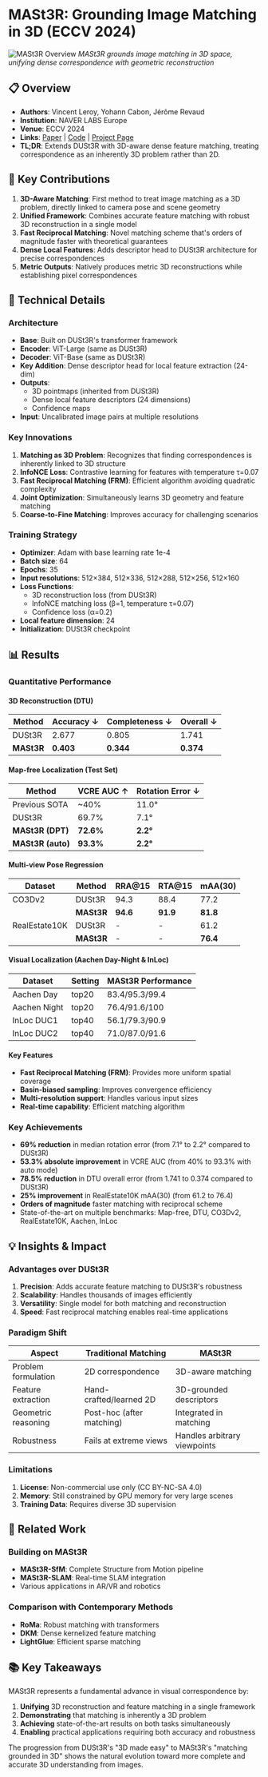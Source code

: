 # MASt3R: Grounding Image Matching in 3D (ECCV 2024)

![MASt3R Overview](https://github.com/naver/mast3r/raw/main/assets/mast3r_archi.jpg)
*MASt3R grounds image matching in 3D space, unifying dense correspondence with geometric reconstruction*

## 📋 Overview
- **Authors**: Vincent Leroy, Yohann Cabon, Jérôme Revaud
- **Institution**: NAVER LABS Europe
- **Venue**: ECCV 2024
- **Links**: [Paper](https://arxiv.org/abs/2406.09756) | [Code](https://github.com/naver/mast3r) | [Project Page](https://dust3r.europe.naverlabs.com/)
- **TL;DR**: Extends DUSt3R with 3D-aware dense feature matching, treating correspondence as an inherently 3D problem rather than 2D.

## 🎯 Key Contributions

1. **3D-Aware Matching**: First method to treat image matching as a 3D problem, directly linked to camera pose and scene geometry
2. **Unified Framework**: Combines accurate feature matching with robust 3D reconstruction in a single model
3. **Fast Reciprocal Matching**: Novel matching scheme that's orders of magnitude faster with theoretical guarantees
4. **Dense Local Features**: Adds descriptor head to DUSt3R architecture for precise correspondences
5. **Metric Outputs**: Natively produces metric 3D reconstructions while establishing pixel correspondences

## 🔧 Technical Details

### Architecture
- **Base**: Built on DUSt3R's transformer framework
- **Encoder**: ViT-Large (same as DUSt3R)
- **Decoder**: ViT-Base (same as DUSt3R)
- **Key Addition**: Dense descriptor head for local feature extraction (24-dim)
- **Outputs**:
  - 3D pointmaps (inherited from DUSt3R)
  - Dense local feature descriptors (24 dimensions)
  - Confidence maps
- **Input**: Uncalibrated image pairs at multiple resolutions

### Key Innovations
1. **Matching as 3D Problem**: Recognizes that finding correspondences is inherently linked to 3D structure
2. **InfoNCE Loss**: Contrastive learning for features with temperature τ=0.07
3. **Fast Reciprocal Matching (FRM)**: Efficient algorithm avoiding quadratic complexity
4. **Joint Optimization**: Simultaneously learns 3D geometry and feature matching
5. **Coarse-to-Fine Matching**: Improves accuracy for challenging scenarios

### Training Strategy
- **Optimizer**: Adam with base learning rate 1e-4
- **Batch size**: 64
- **Epochs**: 35
- **Input resolutions**: 512×384, 512×336, 512×288, 512×256, 512×160
- **Loss Functions**:
  - 3D reconstruction loss (from DUSt3R)
  - InfoNCE matching loss (β=1, temperature τ=0.07)
  - Confidence loss (α=0.2)
- **Local feature dimension**: 24
- **Initialization**: DUSt3R checkpoint

## 📊 Results

### Quantitative Performance

#### 3D Reconstruction (DTU)
| Method | Accuracy ↓ | Completeness ↓ | Overall ↓ |
|--------|------------|----------------|-----------|
| DUSt3R | 2.677 | 0.805 | 1.741 |
| **MASt3R** | **0.403** | **0.344** | **0.374** |

#### Map-free Localization (Test Set)
| Method | VCRE AUC ↑ | Rotation Error ↓ |
|--------|------------|------------------|
| Previous SOTA | ~40% | 11.0° |
| DUSt3R | 69.7% | 7.1° |
| **MASt3R (DPT)** | **72.6%** | **2.2°** |
| **MASt3R (auto)** | **93.3%** | **2.2°** |

#### Multi-view Pose Regression
| Dataset | Method | RRA@15 | RTA@15 | mAA(30) |
|---------|--------|---------|---------|---------|
| CO3Dv2 | DUSt3R | 94.3 | 88.4 | 77.2 |
| | **MASt3R** | **94.6** | **91.9** | **81.8** |
| RealEstate10K | DUSt3R | - | - | 61.2 |
| | **MASt3R** | - | - | **76.4** |

#### Visual Localization (Aachen Day-Night & InLoc)
| Dataset | Setting | MASt3R Performance |
|---------|---------|-------------------|
| Aachen Day | top20 | 83.4/95.3/99.4 |
| Aachen Night | top20 | 76.4/91.6/100 |
| InLoc DUC1 | top40 | 56.1/79.3/90.9 |
| InLoc DUC2 | top40 | 71.0/87.0/91.6 |

#### Key Features
- **Fast Reciprocal Matching (FRM)**: Provides more uniform spatial coverage
- **Basin-biased sampling**: Improves convergence efficiency
- **Multi-resolution support**: Handles various input sizes
- **Real-time capability**: Efficient matching algorithm

### Key Achievements
- **69% reduction** in median rotation error (from 7.1° to 2.2° compared to DUSt3R)
- **53.3% absolute improvement** in VCRE AUC (from 40% to 93.3% with auto mode)
- **78.5% reduction** in DTU overall error (from 1.741 to 0.374 compared to DUSt3R)
- **25% improvement** in RealEstate10K mAA(30) (from 61.2 to 76.4)
- **Orders of magnitude** faster matching with reciprocal scheme
- State-of-the-art on multiple benchmarks: Map-free, DTU, CO3Dv2, RealEstate10K, Aachen, InLoc

## 💡 Insights & Impact

### Advantages over DUSt3R
1. **Precision**: Adds accurate feature matching to DUSt3R's robustness
2. **Scalability**: Handles thousands of images efficiently
3. **Versatility**: Single model for both matching and reconstruction
4. **Speed**: Fast reciprocal matching enables real-time applications

### Paradigm Shift
| Aspect | Traditional Matching | MASt3R |
|--------|---------------------|---------|
| Problem formulation | 2D correspondence | 3D-aware matching |
| Feature extraction | Hand-crafted/learned 2D | 3D-grounded descriptors |
| Geometric reasoning | Post-hoc (after matching) | Integrated in matching |
| Robustness | Fails at extreme views | Handles arbitrary viewpoints |

### Limitations
1. **License**: Non-commercial use only (CC BY-NC-SA 4.0)
2. **Memory**: Still constrained by GPU memory for very large scenes
3. **Training Data**: Requires diverse 3D supervision

## 🔗 Related Work

### Building on MASt3R
- **MASt3R-SfM**: Complete Structure from Motion pipeline
- **MASt3R-SLAM**: Real-time SLAM integration
- Various applications in AR/VR and robotics

### Comparison with Contemporary Methods
- **RoMa**: Robust matching with transformers
- **DKM**: Dense kernelized feature matching
- **LightGlue**: Efficient sparse matching

## 📚 Key Takeaways

MASt3R represents a fundamental advance in visual correspondence by:
1. **Unifying** 3D reconstruction and feature matching in a single framework
2. **Demonstrating** that matching is inherently a 3D problem
3. **Achieving** state-of-the-art results on both tasks simultaneously
4. **Enabling** practical applications requiring both accuracy and robustness

The progression from DUSt3R's "3D made easy" to MASt3R's "matching grounded in 3D" shows the natural evolution toward more complete and accurate 3D understanding from images.